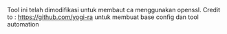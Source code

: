 Tool ini telah dimodifikasi untuk membaut ca menggunakan openssl.
Credit to : https://github.com/yogi-ra untuk membuat base config dan tool automation
